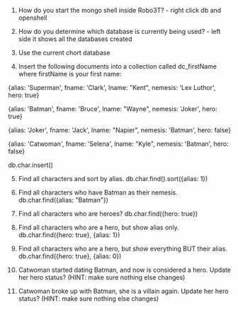 1. How do you start the mongo shell inside Robo3T?
        - right click db and openshell

2. How do you determine which database is currently being used?
        - left side it shows all the databases created

3. Use the current chort database

4. Insert the following documents into a collection called dc_firstName where firstName is your first name:

{alias: 'Superman', fname: 'Clark', lname: "Kent", nemesis: 'Lex Luthor', hero: true}

{alias: 'Batman', fname: 'Bruce', lname: "Wayne", nemesis: 'Joker', hero: true}

{alias: 'Joker', fname: 'Jack', lname: "Napier", nemesis: 'Batman', hero: false}

{alias: 'Catwoman', fname: 'Selena', lname: "Kyle", nemesis: 'Batman', hero: false}

db.char.insert()

5. Find all characters and sort by alias.
        db.char.find().sort({alias: 1})



6. Find all characters who have Batman as their nemesis.
        db.char.find({alias: "Batman"})

7. Find all characters who are heroes?
        db.char.find({hero: true})

8. Find all characters who are a hero, but show alias only.
        db.char.find({hero: true}, {alias: 1})

9. Find all characters who are a hero, but show everything BUT their alias.
        db.char.find({hero: true}, {alias: 0})

10. Catwoman started dating Batman, and now is considered a hero. Update her hero status? (HINT: make sure nothing else changes)

11. Catwoman broke up with Batman, she is a villain again. Update her hero status? (HINT: make sure nothing else changes)